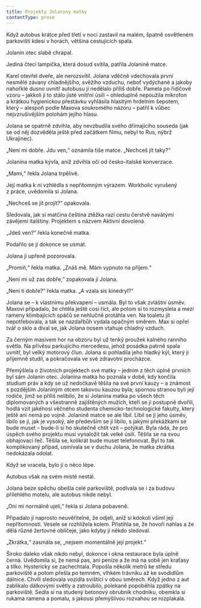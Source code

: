 ```yaml
---
title: Projekty Jolaniny matky
contentType: prose
---
```


<section>

Když autobus krátce před třetí v noci zastavil na malém, špatně osvětleném parkovišti kdesi v horách, většina cestujících spala.

Jolanin otec slabě chrápal.

Jediná čtecí lampička, která dosud svítila, patřila Jolanině matce.

Karel otevřel dveře, ale nerozsvítil. Jolana vděčně vdechovala první nesmělé závany chladnějšího, svěžího vzduchu, neboť vydýchané a jakoby nahořklé dusno uvnitř autobusu jí nedělalo příliš dobře. Pamela po řidičově vzoru – jakkoli ji to stálo jisté vnitřní úsilí – ohleduplně nepoužila mikrofon a krátkou hygienickou přestávku vyhlásila hlasitým hrdelním šepotem, který – alespoň podle Maxova soukromého názoru – patřil k vůbec nejvzrušivějším polohám jejího hlasu.

Jolana se opatrně zdvihla, aby nevzbudila svého dřímajícího souseda (jak se od něj dozvěděla ještě před začátkem filmu, nebyl to Rus, nýbrž Ukrajinec).

„Není mi dobře. Jdu ven,“ oznámila tiše matce. „Nechceš jít taky?“

Jolanina matka kývla, aniž zdvihla oči od česko-italské konver­zace.

„Mami,“ řekla Jolana trpělivě.

Její matka k ní vzhlédla s nepřítomným výrazem. Workholic vyrušený z práce, uvědomila si Jolana.

„Nechceš se jít projít?“ opakovala.

Sledovala, jak si matčina čeština ztěžka razí cestu čerstvě navátými závějemi italštiny. Projektem s názvem Aktivní dovolená.

„Jdeš ven?“ řekla konečně matka.

Podařilo se jí dokonce se usmát.

Jolana ji upřeně pozorovala.

„Promiň,“ řekla matka. „Znáš mě. Mám vypnuto na příjem.“

„Není mi už zas dobře,“ zopakovala jí Jolana.

„Není ti dobře?“ řekla matka. „A vzala sis kinedryl?“

Jolana se – k vlastnímu překvapení – usmála. Byl to však zvláštní úsměv. Maxovi připadalo, že chtěla ještě cosi říct, ale potom si to rozmyslela a mezi rameny klimbajících spáčů se nehlučně protáhla ven. Na toaletu jít nepotřebovala, a tak se nazdařbůh vydala opačným směrem. Max si opřel tvář o sklo a díval se, jak Jolana nosem vtahuje chladný vzduch.

Za černým masivem hor na obzoru byl už tenký proužek kalného ranního světla. Na přívěsu parkujícího mercedesu, jehož posádka patrně spala uvnitř, byl velký motorový člun. Jolana si pohladila jeho hladký kýl, který ji příjemně studil, a pokračovala ve své zdravotní procházce.

Přemýšlela o životních projektech své matky – jedním z těch úplně prvních byl sám Jolanin otec. Jolanina matka ho poznala v době, kdy končila studium práv a kdy se už nedočkavě těšila na své první kauzy – a známost s pozdějším Jolaniným otcem takovou kauzou byla; spornou stranou byli její rodiče, jimž se příliš nelíbilo, že si Jolanina matka po všech těch diplomovaných a všestranně zajištěných mužích, kteří se jí postupně dvořili, hodlá vzít jakéhosi věčného studenta chemicko-technologické fakulty, který ještě ani nemá po vojně. Jolanině matce se ale líbil. Líbil se jí jeho úsměv, líbilo se jí, jak je vysoký, ale především se jí líbilo, s jakými překážkami se bude muset – bude-li si ho skutečně chtít vzít – potýkat. Byla ráda, že pro úspěch svého projektu musí vynaložit tak velké úsilí. Těšila se na svou obhajovací řeč. Těšila se, kolikrát bude muset telefonovat. Byl to tak komplikovaný případ, usmívala se v duchu Jolana, že matka zkrátka nedokázala odolat.

Když se vracela, bylo jí o něco lépe.

Autobus však na svém místě nestál.

Jolana beze spěchu obešla celé parkoviště, podívala se i za budovu přilehlého motelu, ale autobus nikde nebyl.

„Oni mi normálně ujeli,“ řekla si Jolana pobaveně.

Připadalo jí naprosto neuvěřitelné, že odjeli, aniž si kdokoli všiml její nepřítomnosti. Vesele se rozhlížela kolem. Přistihla se, že hovoří nahlas a že dělá různé žertovné obličeje, jako kdyby ji někdo sledoval.

„Zkrátka,“ zasmála se, „nejsem momentálně její projekt.“

Široko daleko však nikdo nebyl, dokonce i okna restaurace byla úplně černá. Uvědomila si, že nemá pas, ani peníze a že má na sobě jen kraťasy a tílko. Hystericky se zachechtala. Popošla několik metrů ke středu parkoviště a potom přešla po temném, vlhkém trávníku až ke svodidlům dálnice. Chvíli sledovala vozidla svištící v obou směrech. Když jedno z aut zablikalo dálkovými světly a zatroubilo, polekaně popoběhla zpátky na parkoviště. Sedla si na studený betonový obrubník chodníku, obemkla si rukama ramena a pomalu, s jakousi přemýšlivou rozvahou se rozplakala.

</section>
